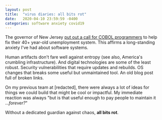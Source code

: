 ```yaml
---
layout: post
title:  "virus diaries: all bits rot"
date:   2020-04-10 23:59:59 -0400
categories: software anxiety covid19
---
```


The governor of New Jersey [put out a call for COBOL programmers][nymag] to help fix their 40+ year-old unemployment system. This affirms a long-standing anxiety I've had about software systems.

Human artifacts don't fare well against entropy (see also, America's crumbling infrastructure). And digital technologies are some of the least robust. Security vulnerabilities that require updates and rebuilds. OS changes that breaks some useful but unmaintained tool. An old blog post full of broken links.

On my previous team at \[redacted\], there were always a lot of ideas for things we could build that might be cool or impactful. My immediate reaction was always "but is that useful enough to pay people to maintain it ..._forever?_"

Without a dedicated guardian against chaos, **all bits rot**.

[nymag]: https://nymag.com/intelligencer/2020/04/what-is-cobol-what-does-it-have-to-do-with-the-coronavirus.html
